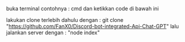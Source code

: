 buka terminal contohnya : cmd dan ketikkan code di bawah ini 

lakukan clone terlebih dahulu dengan : git clone "https://github.com/FanX0/Discord-bot-integrated-Api-Chat-GPT"
lalu jalankan server dengan : "node index"
